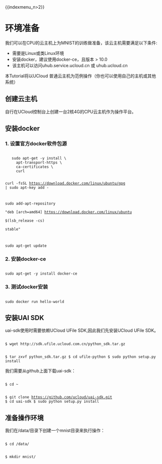 {{indexmenu_n>2}}

# 环境准备
我们可以在CPU的云主机上为MNIST的训练做准备，该云主机需要满足以下条件:

  - 需要是Linux或类Linux环境
  - 安装docker，建议使用docker-ce，且版本 > 10.0
  - 该主机可以访问uhub.service.ucloud.cn 或 uhub.ucloud.cn

本Tutorial将以UCloud 普通云主机为范例操作（你也可以使用自己的主机或其他系统）

## 创建云主机
自行在UCloud控制台上创建一台2核4G的CPU云主机作为操作平台。

## 安装docker

### 1. 设置官方docker软件包源
   <code>
   sudo apt-get -y install \
     apt-transport-https \
     ca-certificates \
     curl

curl -fsSL https://download.docker.com/linux/ubuntu/gpg | sudo apt-key add -

sudo add-apt-repository \
       "deb [arch=amd64] https://download.docker.com/linux/ubuntu \
       $(lsb_release -cs) \
       stable"

sudo apt-get update
</code>

### 2. 安装docker-ce

<code>
sudo apt-get -y install docker-ce
</code>

### 3. 测试docker安装

<code>
sudo docker run hello-world
</code>

## 安装UAI SDK
uai-sdk使用时需要依赖UCloud UFile SDK,因此我们先安装UCloud UFile SDK。

<code>
$ wget http://sdk.ufile.ucloud.com.cn/python_sdk.tar.gz

$ tar zxvf python_sdk.tar.gz
$ cd ufile-python
$ sudo python setup.py install
</code>

我们需要从github上面下载uai-sdk：

<code>
$ cd ~

$ git clone https://github.com/ucloud/uai-sdk.git
$ cd uai-sdk
$ sudo python setup.py install
</code>

## 准备操作环境
我们在/data/目录下创建一个mnist目录来执行操作：

<code>
$ cd /data/

$ mkdir mnist/
</code>